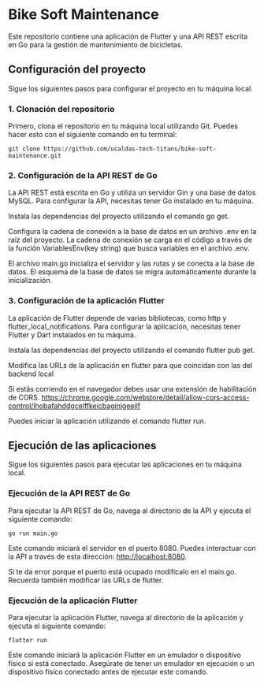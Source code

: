 # Bike Soft Maintenance

Este repositorio contiene una aplicación de Flutter y una API REST escrita en Go para la gestión de mantenimiento de bicicletas.

## Configuración del proyecto

Sigue los siguientes pasos para configurar el proyecto en tu máquina local.

### 1. Clonación del repositorio

Primero, clona el repositorio en tu máquina local utilizando Git. Puedes hacer esto con el siguiente comando en tu terminal:

```shell
git clone https://github.com/ucaldas-tech-titans/bike-soft-maintenance.git
```

### 2. Configuración de la API REST de Go

La API REST está escrita en Go y utiliza un servidor Gin y una base de datos MySQL. Para configurar la API, necesitas tener Go instalado en tu máquina.

Instala las dependencias del proyecto utilizando el comando go get.

Configura la cadena de conexión a la base de datos en un archivo .env en la raíz del proyecto. La cadena de conexión se carga en el código a través de la función VariablesEnv(key string) que busca variables en el archivo .env.

El archivo main.go inicializa el servidor y las rutas y se conecta a la base de datos. El esquema de la base de datos se migra automáticamente durante la inicialización.

### 3. Configuración de la aplicación Flutter

La aplicación de Flutter depende de varias bibliotecas, como http y flutter_local_notifications. Para configurar la aplicación, necesitas tener Flutter y Dart instalados en tu máquina.

Instala las dependencias del proyecto utilizando el comando flutter pub get.

Modifica las URLs de la aplicación en flutter para que coincidan con las del backend local

Si estás corriendo en el navegador debes usar una extensión de habilitación de CORS.
<https://chrome.google.com/webstore/detail/allow-cors-access-control/lhobafahddgcelffkeicbaginigeejlf>

Puedes iniciar la aplicación utilizando el comando flutter run.

## Ejecución de las aplicaciones

Sigue los siguientes pasos para ejecutar las aplicaciones en tu máquina local.

### Ejecución de la API REST de Go

Para ejecutar la API REST de Go, navega al directorio de la API y ejecuta el siguiente comando:

```shell
go run main.go
```

Este comando iniciará el servidor en el puerto 8080. Puedes interactuar con la API a través de esta dirección: <http://localhost:8080>.

Si te da error porque el puerto está ocupado modifícalo en el main.go. Recuerda también modificar las URLs de flutter.

### Ejecución de la aplicación Flutter

Para ejecutar la aplicación Flutter, navega al directorio de la aplicación y ejecuta el siguiente comando:

```shell
flutter run
```

Este comando iniciará la aplicación Flutter en un emulador o dispositivo físico si está conectado. Asegúrate de tener un emulador en ejecución o un dispositivo físico conectado antes de ejecutar este comando.
